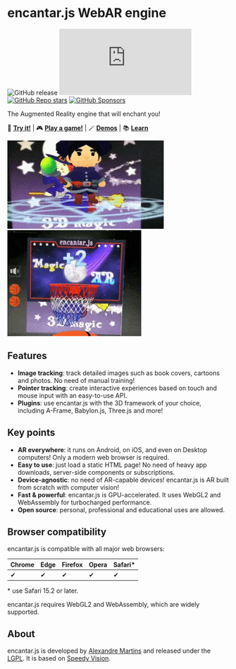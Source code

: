 # encantar.js WebAR engine

![GitHub release](https://img.shields.io/github/v/release/alemart/encantar-js) ![GitHub file size](https://img.shields.io/github/size/alemart/encantar-js/dist/encantar.min.js?branch=master&label=minified%20js) [![GitHub Repo stars](https://img.shields.io/github/stars/alemart/encantar-js?logo=github)](https://github.com/alemart/encantar-js/stargazers) [![GitHub Sponsors](https://img.shields.io/github/sponsors/alemart?logo=github)](https://github.com/sponsors/alemart/)

The Augmented Reality engine that will enchant you!

:star2: **[Try it!](https://alemart.github.io/encantar-js/demos/hello-three/poster.html)** | :video_game: **[Play a game!](https://alemart.github.io/encantar-js/demos/basketball/poster.html)** | :magic_wand: **[Demos](https://alemart.github.io/encantar-js/demos/)** | :books: **[Learn](https://alemart.github.io/encantar-js/)**

[![Demo](docs/img/mage.gif)](https://alemart.github.io/encantar-js/demos/hello-three/poster.html) [![Game](docs/img/basketball.gif)](https://alemart.github.io/encantar-js/demos/basketball/poster.html)

## Features

* **Image tracking**: track detailed images such as book covers, cartoons and photos. No need of manual training!
* **Pointer tracking**: create interactive experiences based on touch and mouse input with an easy-to-use API.
* **Plugins**: use encantar.js with the 3D framework of your choice, including A-Frame, Babylon.js, Three.js and more!

## Key points

* **AR everywhere**: it runs on Android, on iOS, and even on Desktop computers! Only a modern web browser is required.
* **Easy to use**: just load a static HTML page! No need of heavy app downloads, server-side components or subscriptions.
* **Device-agnostic**: no need of AR-capable devices! encantar.js is AR built from scratch with computer vision!
* **Fast & powerful**: encantar.js is GPU-accelerated. It uses WebGL2 and WebAssembly for turbocharged performance.
* **Open source**: personal, professional and educational uses are allowed.

## Browser compatibility

encantar.js is compatible with all major web browsers:

| Chrome | Edge | Firefox | Opera | Safari* |
| ------ | ---- | ------- | ----- | ------- |
| ✔      | ✔    | ✔       | ✔     | ✔       |

\* use Safari 15.2 or later.

encantar.js requires WebGL2 and WebAssembly, which are widely supported.

## About

encantar.js is developed by [Alexandre Martins](https://github.com/alemart) and released under the [LGPL](LICENSE.md). It is based on [Speedy Vision](https://github.com/alemart/speedy-vision).
